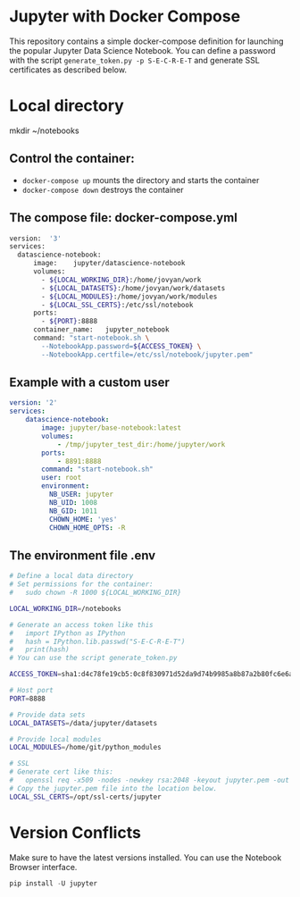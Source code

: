 # Jupyter with Docker Compose

This repository contains a simple docker-compose definition for launching the popular Jupyter Data Science Notebook.
You can define a password with the script ```generate_token.py -p S-E-C-R-E-T``` and generate SSL certificates as described below.

# Local directory
mkdir ~/notebooks


## Control the container:

* ```docker-compose up``` mounts the directory and starts the container
* ```docker-compose down``` destroys the container

## The compose file: docker-compose.yml

```bash
version:  '3'
services:
  datascience-notebook:
      image:    jupyter/datascience-notebook
      volumes:
        - ${LOCAL_WORKING_DIR}:/home/jovyan/work
        - ${LOCAL_DATASETS}:/home/jovyan/work/datasets
        - ${LOCAL_MODULES}:/home/jovyan/work/modules
        - ${LOCAL_SSL_CERTS}:/etc/ssl/notebook
      ports:
        - ${PORT}:8888
      container_name:   jupyter_notebook
      command: "start-notebook.sh \
        --NotebookApp.password=${ACCESS_TOKEN} \
        --NotebookApp.certfile=/etc/ssl/notebook/jupyter.pem"
```

## Example with a custom user

```YAML
version: '2'
services:
    datascience-notebook:
        image: jupyter/base-notebook:latest
        volumes:
            - /tmp/jupyter_test_dir:/home/jupyter/work            
        ports:
            - 8891:8888
        command: "start-notebook.sh"
        user: root
        environment:
          NB_USER: jupyter
          NB_UID: 1008
          NB_GID: 1011
          CHOWN_HOME: 'yes'
          CHOWN_HOME_OPTS: -R

```
## The environment file .env

```bash
# Define a local data directory
# Set permissions for the container:
#   sudo chown -R 1000 ${LOCAL_WORKING_DIR}

LOCAL_WORKING_DIR=/notebooks

# Generate an access token like this
#   import IPython as IPython
#   hash = IPython.lib.passwd("S-E-C-R-E-T")
#   print(hash)
# You can use the script generate_token.py

ACCESS_TOKEN=sha1:d4c78fe19cb5:0c8f830971d52da9d74b9985a8b87a2b80fc6e6a

# Host port
PORT=8888

# Provide data sets
LOCAL_DATASETS=/data/jupyter/datasets

# Provide local modules
LOCAL_MODULES=/home/git/python_modules

# SSL
# Generate cert like this:
#   openssl req -x509 -nodes -newkey rsa:2048 -keyout jupyter.pem -out jupyter.pem
# Copy the jupyter.pem file into the location below.
LOCAL_SSL_CERTS=/opt/ssl-certs/jupyter
```



# Version Conflicts

Make sure to have the latest versions installed. You can use the Notebook Browser interface.
```python
pip install -U jupyter
```
